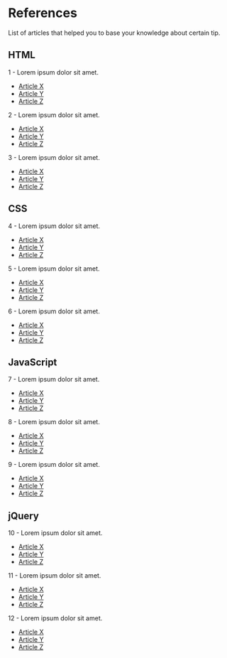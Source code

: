# References

List of articles that helped you to base your knowledge about certain tip.

## HTML

1 - Lorem ipsum dolor sit amet.

* [Article X](#)
* [Article Y](#)
* [Article Z](#)

2 - Lorem ipsum dolor sit amet.

* [Article X](#)
* [Article Y](#)
* [Article Z](#)

3 - Lorem ipsum dolor sit amet.

* [Article X](#)
* [Article Y](#)
* [Article Z](#)

## CSS

4 - Lorem ipsum dolor sit amet.

* [Article X](#)
* [Article Y](#)
* [Article Z](#)

5 - Lorem ipsum dolor sit amet.

* [Article X](#)
* [Article Y](#)
* [Article Z](#)

6 - Lorem ipsum dolor sit amet.

* [Article X](#)
* [Article Y](#)
* [Article Z](#)

## JavaScript

7 - Lorem ipsum dolor sit amet.

* [Article X](#)
* [Article Y](#)
* [Article Z](#)

8 - Lorem ipsum dolor sit amet.

* [Article X](#)
* [Article Y](#)
* [Article Z](#)

9 - Lorem ipsum dolor sit amet.

* [Article X](#)
* [Article Y](#)
* [Article Z](#)

## jQuery

10 - Lorem ipsum dolor sit amet.

* [Article X](#)
* [Article Y](#)
* [Article Z](#)

11 - Lorem ipsum dolor sit amet.

* [Article X](#)
* [Article Y](#)
* [Article Z](#)

12 - Lorem ipsum dolor sit amet.

* [Article X](#)
* [Article Y](#)
* [Article Z](#)
